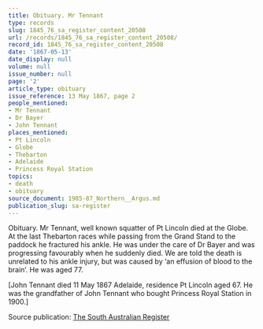 ```yaml
---
title: Obituary. Mr Tennant
type: records
slug: 1845_76_sa_register_content_20508
url: /records/1845_76_sa_register_content_20508/
record_id: 1845_76_sa_register_content_20508
date: '1867-05-13'
date_display: null
volume: null
issue_number: null
page: '2'
article_type: obituary
issue_reference: 13 May 1867, page 2
people_mentioned:
- Mr Tennant
- Dr Bayer
- John Tennant
places_mentioned:
- Pt Lincoln
- Globe
- Thebarton
- Adelaide
- Princess Royal Station
topics:
- death
- obituary
source_document: 1985-87_Northern__Argus.md
publication_slug: sa-register
---
```


Obituary.  Mr Tennant, well known squatter of Pt Lincoln died at the Globe.  At the last Thebarton races while passing from the Grand Stand to the paddock he fractured his ankle.  He was under the care of Dr Bayer and was progressing favourably when he suddenly died.  We are told the death is unrelated to his ankle injury, but was caused by ‘an effusion of blood to the brain’.  He was aged 77.

[John Tennant died 11 May 1867 Adelaide, residence Pt Lincoln aged 67.  He was the grandfather of John Tennant who bought Princess Royal Station in 1900.]

Source publication: [The South Australian Register](/publications/sa-register/)

